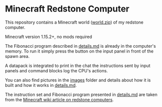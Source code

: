 # Minecraft Redstone Computer

This repository contains a Minecraft world ([world.zip](world.zip)) of my redstone computer.

Minecraft version 1.15.2+, no mods required

The Fibonacci program described in [details.md](details.md) is already in the computer's memory. To run it simply press the button on the input panel in front of the spawn area.

A datapack is integrated to print in the chat the instructions sent by input panels and command blocks log the CPU's actions.

You can also find pictures in the [images](images) folder and details about how it is built and how it works in [details.md](details.md).

The instruction set and Fibonacci program presented in [details.md](details.md) are taken from the [Minecraft wiki article on redstone computers](https://minecraft.fandom.com/wiki/Tutorials/Redstone_computers).
